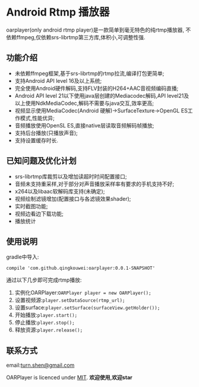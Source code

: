 # Android Rtmp 播放器
oarplayer(only android rtmp player)是一款简单到毫无特色的纯rtmp播放器,
不依赖ffmpeg,仅依赖srs-librtmp第三方库,体积小,可调整性强.

## 功能介绍
- 未依赖ffmpeg框架,基于srs-librtmp的rtmp拉流,编译打包更简单;
- 支持Android API level 16及以上系统;
- 完全使用Android硬件解码,支持FLV封装的H264+AAC音视频编码直播;
- Android API level 21以下使用java层创建的Mediacodec解码,API level21及以上使用NdkMediaCodec,解码不需要与java交互,效率更高;
- 视频显示使用MediaCodec(Android 硬解)->SurfaceTexture->OpenGL ES工作模式,性能优异;
- 音频播放使用OpenSL ES,直接native层读取音频解码帧播放;
- 支持后台播放(只播放声音);
- 支持设置缓存时长.

## 已知问题及优化计划
- srs-librtmp库裁剪以及增加读超时时间配置接口;
- 音频未支持重采样,对于部分对声音播放采样率有要求的手机支持不好;
- x264以及libaac软解码库支持(未确定);
- 视频绘制滤镜增加(配置接口与各滤镜效果shader);
- 实时截图功能;
- 视频边看边下载功能;
- 播放统计


## 使用说明
gradle中导入:
```
compile 'com.github.qingkouwei:oarplayer:0.0.1-SNAPSHOT'
```
通过以下几步即可完成rtmp播放:

1. 实例化OARPlayer:`OARPlayer player = new OARPlayer();`
2. 设置视频源:`player.setDataSource(rtmp_url);`
3. 设置surface:`player.setSurface(surfaceView.getHolder());`
4. 开始播放:`player.start();`
5. 停止播放:`player.stop();`
6. 释放资源:`player.release();`
## 联系方式
email:turn.shen@gmail.com

OARPlayer is licenced under [MIT](https://github.com/qingkouwei/oarplayer/blob/master/LICENSE).
**欢迎使用,欢迎star**